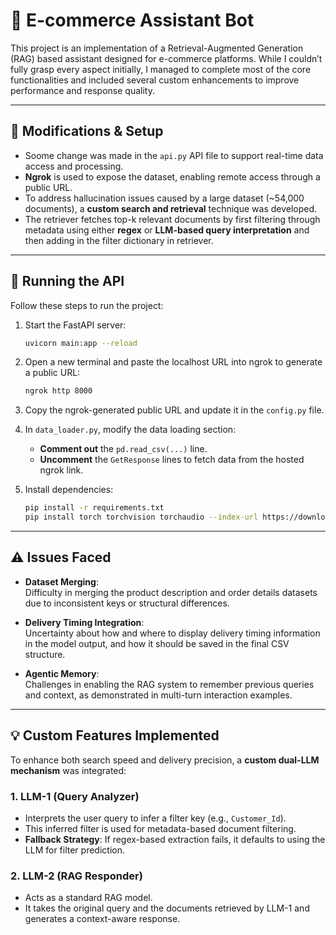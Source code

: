# 🛒 E-commerce Assistant Bot

This project is an implementation of a Retrieval-Augmented Generation (RAG) based assistant designed for e-commerce platforms. While I couldn’t fully grasp every aspect initially, I managed to complete most of the core functionalities and included several custom enhancements to improve performance and response quality.

---

## 🔧 Modifications & Setup

- Soome change was made in the `api.py` API file to support real-time data access and processing.
- **Ngrok** is used to expose the dataset, enabling remote access through a public URL.
- To address hallucination issues caused by a large dataset (~54,000 documents), a **custom search and retrieval** technique was developed.
- The retriever fetches top-k relevant documents by first filtering through metadata using either **regex** or **LLM-based query interpretation** and then adding in the filter dictionary in retriever.

---

## 🚀 Running the API

Follow these steps to run the project:

1. Start the FastAPI server:
   ```bash
   uvicorn main:app --reload
   ```

2. Open a new terminal and paste the localhost URL into ngrok to generate a public URL:
   ```bash
   ngrok http 8000
   ```

3. Copy the ngrok-generated public URL and update it in the `config.py` file.

4. In `data_loader.py`, modify the data loading section:
   - **Comment out** the `pd.read_csv(...)` line.
   - **Uncomment** the `GetResponse` lines to fetch data from the hosted ngrok link.

5. Install dependencies:
   ```bash
   pip install -r requirements.txt
   pip install torch torchvision torchaudio --index-url https://download.pytorch.org/whl/cu118
   ```

---

## ⚠️ Issues Faced

- **Dataset Merging**:  
  Difficulty in merging the product description and order details datasets due to inconsistent keys or structural differences.

- **Delivery Timing Integration**:  
  Uncertainty about how and where to display delivery timing information in the model output, and how it should be saved in the final CSV structure.

- **Agentic Memory**:  
  Challenges in enabling the RAG system to remember previous queries and context, as demonstrated in multi-turn interaction examples.

---

## 💡 Custom Features Implemented

To enhance both search speed and delivery precision, a **custom dual-LLM mechanism** was integrated:

### 1. LLM-1 (Query Analyzer)
- Interprets the user query to infer a filter key (e.g., `Customer_Id`).
- This inferred filter is used for metadata-based document filtering.
- **Fallback Strategy**: If regex-based extraction fails, it defaults to using the LLM for filter prediction.

### 2. LLM-2 (RAG Responder)
- Acts as a standard RAG model.
- It takes the original query and the documents retrieved by LLM-1 and generates a context-aware response.

